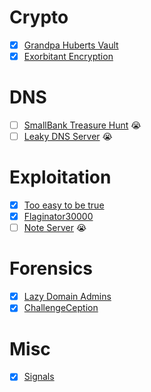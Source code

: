 # Crypto
* [X] [Grandpa Huberts Vault](crypto/zipip/README.md)
* [X] [Exorbitant Encryption](crypto/xor%20image/README.md)

# DNS
* [ ] [SmallBank Treasure Hunt]() 😭
* [ ] [Leaky DNS Server]() 😭

# Exploitation
* [X] [Too easy to be true](exploit/too-easy-to-be-true/README.md)
* [X] [Flaginator30000](exploit/flaginator30000/README.md)
* [ ] [Note Server]() 😭

# Forensics
* [X] [Lazy Domain Admins](forensics/lazy-domain-admins/README.md)
* [X] [ChallengeCeption](forensics/challengeception/README.md)

# Misc
* [X] [Signals](misc/signals/README.md)
